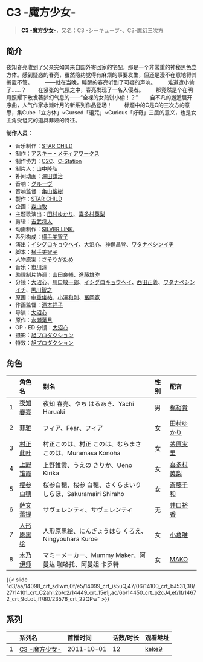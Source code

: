 # C3 -魔方少女-


> <u>**[C3 -魔方少女-](https://bgm.tv/subject/18629)**</u>，又名：C3 -シーキューブ-、C3-魔幻三次方

## 简介

夜知春亮收到了父亲突如其来自国外寄回家的宅配，那是一个非常重的神秘黑色立方体。感到疑惑的春亮，虽然隐约觉得有麻烦的事要发生，但还是漫不在意地将其搁置不管。
　　——就在当晚，睡醒的春亮听到了可疑的声响。
　　难道遭小偷了……？
　　在紧张的气氛之中，春亮发现了一名入侵者。
　　那竟然是个在明月照耀下散发著梦幻气息的——“全裸的女煎饼小偷！？”
　　自不凡的邂逅展开序曲，人气作家水濑叶月的新系列作品登场！
　　标题中的C是C的三次方的意思，集Cube「立方体」×Cursed「诅咒」×Curious「好奇」三层的意义，也是女主角受诅咒的道具菲娅的特征。

**制作人员：**
- 音乐制作：[STAR CHILD](https://bgm.tv/person/196)
- 制作：[アスキー・メディアワークス](https://bgm.tv/person/6140)
- 制作协力：[C2C](https://bgm.tv/person/12875)、[C-Station](https://bgm.tv/person/15461)
- 制片人：[山中隆弘](https://bgm.tv/person/41607)
- 补间动画：[澤田謙治](https://bgm.tv/person/29731)
- 音响：[グルーヴ](https://bgm.tv/person/23710)
- 音响监督：[亀山俊樹](https://bgm.tv/person/77)
- 製作：[STAR CHILD](https://bgm.tv/person/196)
- 企画：[森山敦](https://bgm.tv/person/1535)
- 主题歌演出：[田村ゆかり](https://bgm.tv/person/3965)、[喜多村英梨](https://bgm.tv/person/4251)
- 剪辑：[吉武将人](https://bgm.tv/person/8866)
- 动画制作：[SILVER LINK.](https://bgm.tv/person/6352)
- 系列构成：[横手美智子](https://bgm.tv/person/337)
- 演出：[イシグロキョウヘイ](https://bgm.tv/person/14365)、[大沼心](https://bgm.tv/person/2860)、[神保昌登](https://bgm.tv/person/11738)、[ワタナベシンイチ](https://bgm.tv/person/112)
- 脚本：[横手美智子](https://bgm.tv/person/337)
- 人物原案：[さそりがため](https://bgm.tv/person/7723)
- 音乐：[市川淳](https://bgm.tv/person/2983)
- 助理制片协调：[山田良輔](https://bgm.tv/person/43102)、[進藤雄昨](https://bgm.tv/person/49989)
- 分镜：[大沼心](https://bgm.tv/person/2860)、[川口敬一郎](https://bgm.tv/person/3086)、[イシグロキョウヘイ](https://bgm.tv/person/14365)、[西田正義](https://bgm.tv/person/1721)、[ワタナベシンイチ](https://bgm.tv/person/112)、[黒川智之](https://bgm.tv/person/12912)
- 原画：[中重俊祐](https://bgm.tv/person/26981)、[小澤和則](https://bgm.tv/person/21362)、[冨岡寛](https://bgm.tv/person/12227)
- 作画监督：[滝本祥子](https://bgm.tv/person/8862)
- 导演：[大沼心](https://bgm.tv/person/2860)
- 原作：[水瀬葉月](https://bgm.tv/person/7054)
- OP・ED 分镜：[大沼心](https://bgm.tv/person/2860)
- 摄影：[旭プロダクション](https://bgm.tv/person/6065)
- 特效：[旭プロダクション](https://bgm.tv/person/6065)

## 角色

|     |   角色名   |   别名  | 性别 |  配音  |
|:--- |:------  |:----      |:---  |:--   |
| 1 | [夜知春亮](https://bgm.tv/character/14098) | 夜知 春亮、やち はるあき、Yachi Haruaki | 男 | [梶裕貴](https://bgm.tv/person/5209) |
| 2 | [菲雅](https://bgm.tv/character/14099) | フィア、Fear、フィア | 女 | [田村ゆかり](https://bgm.tv/person/3965) |
| 3 | [村正此叶](https://bgm.tv/character/14100) | 村正このは、村正 このは、むらまさ このは、Muramasa Konoha | 女 | [茅原実里](https://bgm.tv/person/4421) |
| 4 | [上野锥霞](https://bgm.tv/character/14101) | 上野錐霞、うえの きりか、Ueno Kirika | 女 | [喜多村英梨](https://bgm.tv/person/4251) |
| 5 | [樱参白穗](https://bgm.tv/character/14449) | 桜参白穂、桜参 白穂、さくらまいり しらほ、Sakuramairi Shiraho | 女 | [斎藤千和](https://bgm.tv/person/4249) |
| 6 | [萨文蕾提](https://bgm.tv/character/14450) | サヴェレンティ、サヴェレンティ | 无 | [井口裕香](https://bgm.tv/person/4851) |
| 7 | [人形原黑绘](https://bgm.tv/character/14672) | 人形原黒絵、にんぎょうはら くろえ、Ningyouhara Kuroe | 女 | [小倉唯](https://bgm.tv/person/6447) |
| 8 | [木乃伊师](https://bgm.tv/character/23576) | マミーメーカー、Mummy Maker、阿曼达·咖咯托、阿曼妲·卡罗特 | 女 | [MAKO](https://bgm.tv/person/6768) |

{{< slide "d3/aa/14098_crt_sdlwm,0f/e5/14099_crt_is5uQ,47/06/14100_crt_bJ531,38/27/14101_crt_C2ahl,2b/c2/14449_crt_15e1j,ac/6b/14450_crt_p2cJ4,ef/1f/14672_crt_9cLoL,ff/80/23576_crt_22QPw" >}}

## 系列

|     | 系列名       | 首播时间       | 话数/时长 | 观看地址                                                    |
| :-- | :-------- | :--------- | :---- | :------------------------------------------------------ |
| 1   |[C3 -魔方少女-](https://bgm.tv/subject/18629)| 2011-10-01 | 12    | [keke9](https://www.keke9.app/play/24391-4-193103.html) |



